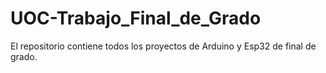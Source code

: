 # UOC-Trabajo_Final_de_Grado
El repositorio contiene todos los proyectos de Arduino y Esp32 de final de grado.
